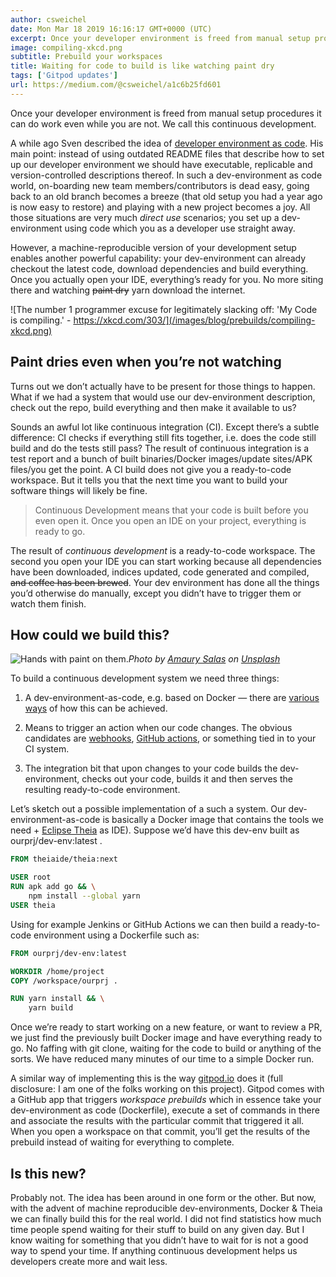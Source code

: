 ```yaml
---
author: csweichel
date: Mon Mar 18 2019 16:16:17 GMT+0000 (UTC)
excerpt: Once your developer environment is freed from manual setup procedures it can do work even while you are not. We call this continuous
image: compiling-xkcd.png
subtitle: Prebuild your workspaces
title: Waiting for code to build is like watching paint dry
tags: ['Gitpod updates']
url: https://medium.com/@csweichel/a1c6b25fd601
---
```


Once your developer environment is freed from manual setup procedures it can do work even while you are not. We call this continuous development.

A while ago Sven described the idea of [developer environment as code](/blog/dev-env-as-code). His main point: instead of using outdated README files that describe how to set up our developer environment we should have executable, replicable and version-controlled descriptions thereof. In such a dev-environment as code world, on-boarding new team members/contributors is dead easy, going back to an old branch becomes a breeze (that old setup you had a year ago is now easy to restore) and playing with a new project becomes a joy. All those situations are very much _direct use_ scenarios; you set up a dev-environment using code which you as a developer use straight away.

However, a machine-reproducible version of your development setup enables another powerful capability: your dev-environment can already checkout the latest code, download dependencies and build everything. Once you actually open your IDE, everything’s ready for you. No more siting there and watching ~~paint dry~~ yarn download the internet.

![The number 1 programmer excuse for legitimately slacking off: 'My Code is compiling.' - https://xkcd.com/303/](/images/blog/prebuilds/compiling-xkcd.png)

## Paint dries even when you’re not watching

Turns out we don’t actually have to be present for those things to happen. What if we had a system that would use our dev-environment description, check out the repo, build everything and then make it available to us?

Sounds an awful lot like continuous integration (CI). Except there’s a subtle difference: CI checks if everything still fits together, i.e. does the code still build and do the tests still pass? The result of continuous integration is a test report and a bunch of built binaries/Docker images/update sites/APK files/you get the point. A CI build does not give you a ready-to-code workspace. But it tells you that the next time you want to build your software things will likely be fine.

> Continuous Development means that your code is built before you even open it. Once you open an IDE on your project, everything is ready to go.

The result of _continuous development_ is a ready-to-code workspace. The second you open your IDE you can start working because all dependencies have been downloaded, indices updated, code generated and compiled, ~~and coffee has been brewed~~. Your dev environment has done all the things you’d otherwise do manually, except you didn’t have to trigger them or watch them finish.

## How could we build this?

![Hands with paint on them.](/images/blog/prebuilds/colored-hands.jpg)_Photo by [Amaury Salas](https://unsplash.com/photos/IhXrWDckZOQ?utm_source=unsplash&utm_medium=referral&utm_content=creditCopyText) on [Unsplash](https://unsplash.com/?utm_source=unsplash&utm_medium=referral&utm_content=creditCopyText)_

To build a continuous development system we need three things:

1. A dev-environment-as-code, e.g. based on Docker — there are [various ways](/blog/dev-env-as-code#dev-environment-as-code) of how this can be achieved.

1. Means to trigger an action when our code changes. The obvious candidates are [webhooks](https://developer.github.com/webhooks/), [GitHub actions](https://github.com/features/actions), or something tied in to your CI system.

1. The integration bit that upon changes to your code builds the dev-environment, checks out your code, builds it and then serves the resulting ready-to-code environment.

Let’s sketch out a possible implementation of a such a system. Our dev-environment-as-code is basically a Docker image that contains the tools we need + [Eclipse Theia](https://www.theia-ide.org/) as IDE). Suppose we’d have this dev-env built as ourprj/dev-env:latest .

```dockerfile
FROM theiaide/theia:next

USER root
RUN apk add go && \
    npm install --global yarn
USER theia
```

Using for example Jenkins or GitHub Actions we can then build a ready-to-code environment using a Dockerfile such as:

```dockerfile
FROM ourprj/dev-env:latest

WORKDIR /home/project
COPY /workspace/ourprj .

RUN yarn install && \
    yarn build
```

Once we’re ready to start working on a new feature, or want to review a PR, we just find the previously built Docker image and have everything ready to go. No faffing with git clone, waiting for the code to build or anything of the sorts. We have reduced many minutes of our time to a simple Docker run.

A similar way of implementing this is the way [gitpod.io](https://gitpod.io) does it (full disclosure: I am one of the folks working on this project). Gitpod comes with a GitHub app that triggers _workspace prebuilds_ which in essence take your dev-environment as code (Dockerfile), execute a set of commands in there and associate the results with the particular commit that triggered it all. When you open a workspace on that commit, you’ll get the results of the prebuild instead of waiting for everything to complete.

## Is this new?

Probably not. The idea has been around in one form or the other. But now, with the advent of machine reproducible dev-environments, Docker & Theia we can finally build this for the real world. I did not find statistics how much time people spend waiting for their stuff to build on any given day. But I know waiting for something that you didn’t have to wait for is not a good way to spend your time. If anything continuous development helps us developers create more and wait less.
